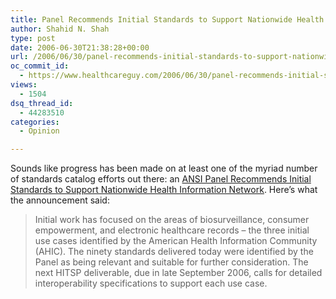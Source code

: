 ```yaml
---
title: Panel Recommends Initial Standards to Support Nationwide Health Information Network
author: Shahid N. Shah
type: post
date: 2006-06-30T21:38:28+00:00
url: /2006/06/30/panel-recommends-initial-standards-to-support-nationwide-health-information-network/
oc_commit_id:
  - https://www.healthcareguy.com/2006/06/30/panel-recommends-initial-standards-to-support-nationwide-health-information-network/1478769040
views:
  - 1504
dsq_thread_id:
  - 44283510
categories:
  - Opinion

---
```

Sounds like progress has been made on at least one of the myriad number of standards catalog efforts out there: an [ANSI Panel Recommends Initial Standards to Support Nationwide Health Information Network][1]. Here&#8217;s what the announcement said:

> Initial work has focused on the areas of biosurveillance, consumer empowerment, and electronic healthcare records – the three initial use cases identified by the American Health Information Community (AHIC). The ninety standards delivered today were identified by the Panel as being relevant and suitable for further consideration. The next HITSP deliverable, due in late September 2006, calls for detailed interoperability specifications to support each use case.

 [1]: http://www.ansi.org/news_publications/news_story.aspx?menuid=7&articleid=1262